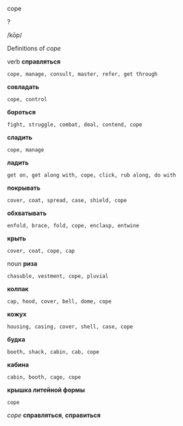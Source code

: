 cope

?

/kōp/

Definitions of _cope_

verb
**справляться**

    cope, manage, consult, master, refer, get through
**совладать**

    cope, control
**бороться**

    fight, struggle, combat, deal, contend, cope
**сладить**

    cope, manage
**ладить**

    get on, get along with, cope, click, rub along, do with
**покрывать**

    cover, coat, spread, case, shield, cope
**обхватывать**

    enfold, brace, fold, cope, enclasp, entwine
**крыть**

    cover, coat, cope, cap

noun
**риза**

    chasuble, vestment, cope, pluvial
**колпак**

    cap, hood, cover, bell, dome, cope
**кожух**

    housing, casing, cover, shell, case, cope
**будка**

    booth, shack, cabin, cab, cope
**кабина**

    cabin, booth, cage, cope
**крышка литейной формы**

    cope

_cope_
**справляться**, **справиться**